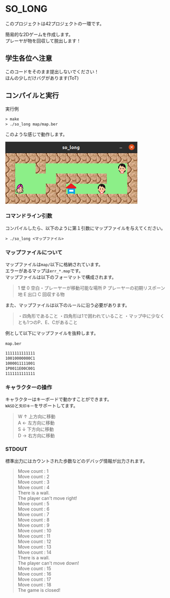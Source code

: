 # SO_LONG

このプロジェクトは42プロジェクトの一環です。<br>

簡易的な2Dゲームを作成します。<br>
プレーヤが物を回収して脱出します！<br>

## 学生各位へ注意
このコードをそのまま提出しないでください！<br>
ほんの少しだけバグがあります(ToT)<br>

## コンパイルと実行

実行例<br>

```shell
> make
> ./so_long map/map.ber
```

このような感じで動作します。<br>

<img src="so_long.png" />

### コマンドライン引数

コンパイルしたら、以下のように第１引数にマップファイルを与えてください。<br>

```
> ./so_long <マップファイル>
```

### マップファイルについて

マップファイルは`map/`以下に格納されています。<br>
エラーがあるマップは`err_*.map`です。<br>
マップファイルは以下のフォーマットで構成されます。<br>

> 1 壁
0   空白・プレーヤーが移動可能な場所
P   プレーヤーの初期リスポーン地
E   出口
C   回収する物

また、マップファイルは以下のルールに沿う必要があります。<br>

> ・四角形であること
・四角形は1で囲われていること
・マップ中に少なくとも1つのP、E、Cがあること

例として以下にマップファイルを抜粋します。<br>

`map.ber`

```
1111111111111
10010000000C1
1000011111001
1P0011E00C001
1111111111111
```

### キャラクターの操作

キャラクターはキーボードで動かすことができます。<br>
`WASD`と`矢印キー`をサポートしてます。<br>

> W ↑  上方向に移動<br>
A ←    左方向に移動<br>
S ↓    下方向に移動<br>
D →    右方向に移動<br>

### STDOUT

標準出力にはカウントされた歩数などのデバッグ情報が出力されます。<br>

> Move count : 1<br>
Move count : 2<br>
Move count : 3<br>
Move count : 4<br>
 There is a wall.<br>
 The player can't move right!<br>
Move count : 5<br>
Move count : 6<br>
Move count : 7<br>
Move count : 8<br>
Move count : 9<br>
Move count : 10<br>
Move count : 11<br>
Move count : 12<br>
Move count : 13<br>
Move count : 14<br>
 There is a wall.<br>
 The player can't move down!<br>
Move count : 15<br>
Move count : 16<br>
Move count : 17<br>
Move count : 18<br>
 The game is closed!<br>

